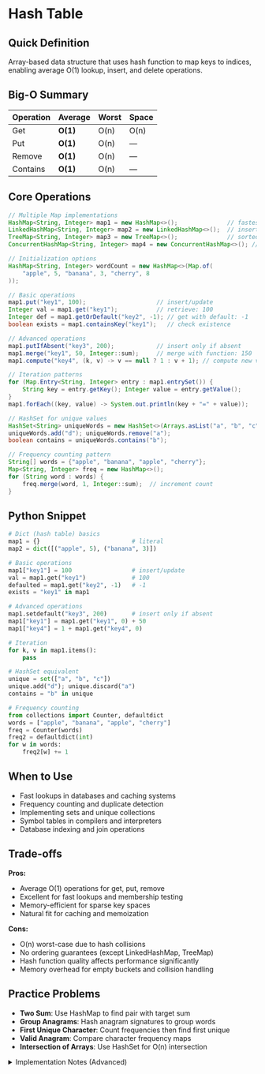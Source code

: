 # Hash Table

## Quick Definition

Array-based data structure that uses hash function to map keys to indices, enabling average O(1) lookup, insert, and delete operations.

## Big-O Summary

| Operation | Average | Worst | Space |
|-----------|---------|-------|-------|
| Get       | **O(1)** | O(n) | O(n) |
| Put       | **O(1)** | O(n) | — |
| Remove    | **O(1)** | O(n) | — |
| Contains  | **O(1)** | O(n) | — |

## Core Operations

```java
// Multiple Map implementations
HashMap<String, Integer> map1 = new HashMap<>();              // fastest, no ordering
LinkedHashMap<String, Integer> map2 = new LinkedHashMap<>();  // insertion order
TreeMap<String, Integer> map3 = new TreeMap<>();              // sorted by keys
ConcurrentHashMap<String, Integer> map4 = new ConcurrentHashMap<>(); // thread-safe

// Initialization options
HashMap<String, Integer> wordCount = new HashMap<>(Map.of(
    "apple", 5, "banana", 3, "cherry", 8
));

// Basic operations
map1.put("key1", 100);                    // insert/update
Integer val = map1.get("key1");           // retrieve: 100
Integer def = map1.getOrDefault("key2", -1); // get with default: -1
boolean exists = map1.containsKey("key1");   // check existence

// Advanced operations
map1.putIfAbsent("key3", 200);            // insert only if absent
map1.merge("key1", 50, Integer::sum);     // merge with function: 150
map1.compute("key4", (k, v) -> v == null ? 1 : v + 1); // compute new value

// Iteration patterns
for (Map.Entry<String, Integer> entry : map1.entrySet()) {
    String key = entry.getKey(); Integer value = entry.getValue();
}
map1.forEach((key, value) -> System.out.println(key + "=" + value));

// HashSet for unique values
HashSet<String> uniqueWords = new HashSet<>(Arrays.asList("a", "b", "c"));
uniqueWords.add("d"); uniqueWords.remove("a");
boolean contains = uniqueWords.contains("b");

// Frequency counting pattern
String[] words = {"apple", "banana", "apple", "cherry"};
Map<String, Integer> freq = new HashMap<>();
for (String word : words) {
    freq.merge(word, 1, Integer::sum);  // increment count
}
```

## Python Snippet

```python
# Dict (hash table) basics
map1 = {}                          # literal
map2 = dict([("apple", 5), ("banana", 3)])

# Basic operations
map1["key1"] = 100                 # insert/update
val = map1.get("key1")             # 100
defaulted = map1.get("key2", -1)   # -1
exists = "key1" in map1

# Advanced operations
map1.setdefault("key3", 200)       # insert only if absent
map1["key1"] = map1.get("key1", 0) + 50
map1["key4"] = 1 + map1.get("key4", 0)

# Iteration
for k, v in map1.items():
    pass

# HashSet equivalent
unique = set(["a", "b", "c"])
unique.add("d"); unique.discard("a")
contains = "b" in unique

# Frequency counting
from collections import Counter, defaultdict
words = ["apple", "banana", "apple", "cherry"]
freq = Counter(words)
freq2 = defaultdict(int)
for w in words:
    freq2[w] += 1
```

## When to Use

- Fast lookups in databases and caching systems
- Frequency counting and duplicate detection
- Implementing sets and unique collections
- Symbol tables in compilers and interpreters
- Database indexing and join operations

## Trade-offs

**Pros:**

- Average O(1) operations for get, put, remove
- Excellent for fast lookups and membership testing
- Memory-efficient for sparse key spaces
- Natural fit for caching and memoization

**Cons:**

- O(n) worst-case due to hash collisions
- No ordering guarantees (except LinkedHashMap, TreeMap)
- Hash function quality affects performance significantly
- Memory overhead for empty buckets and collision handling

## Practice Problems

- **Two Sum**: Use HashMap to find pair with target sum
- **Group Anagrams**: Hash anagram signatures to group words
- **First Unique Character**: Count frequencies then find first unique
- **Valid Anagram**: Compare character frequency maps
- **Intersection of Arrays**: Use HashSet for O(n) intersection

<details>
<summary>Implementation Notes (Advanced)</summary>

### Hash Function Design

- **Good distribution**: Keys should map uniformly across buckets
- **Deterministic**: Same key must always hash to same value
- **Fast computation**: Hash function should be efficient
- **Avalanche effect**: Small key changes should cause large hash changes

### Collision Resolution

- **Chaining**: Each bucket contains linked list of entries
- **Open addressing**: Linear/quadratic probing to find empty slots
- **Robin Hood hashing**: Minimize variance in probe distances

### Load Factor Management

- **Load factor**: ratio of entries to bucket count (typically 0.75)
- **Resize trigger**: When load factor exceeds threshold
- **Rehashing cost**: O(n) operation but amortized over many inserts

### HashMap Variants

- **HashMap**: No ordering, fastest performance
- **LinkedHashMap**: Maintains insertion/access order
- **TreeMap**: Sorted by keys using red-black tree
- **ConcurrentHashMap**: Thread-safe with segment locking

### Performance Considerations

- **Hash code quality**: Poor hash codes cause clustering
- **Bucket distribution**: Uniform distribution minimizes collisions
- **Memory locality**: Open addressing better for cache performance

</details>
